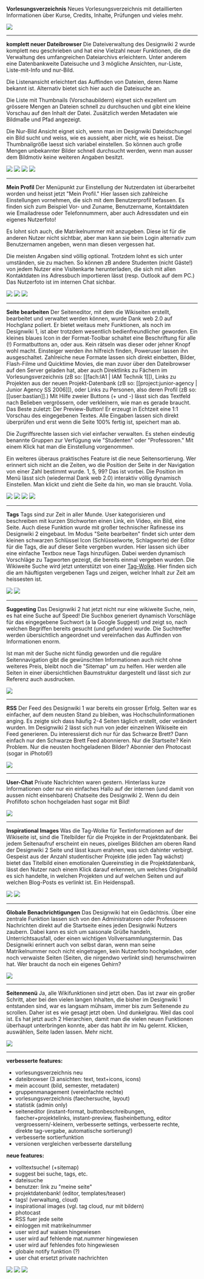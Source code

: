 **Vorlesungsverzeichnis**
Neues Vorlesungsverzeichnis mit detaillierten Informationen über
Kurse, Credits, Inhalte, Prüfungen und vieles mehr.

![](./ft_vorverz.jpg)

---

**komplett neuer Dateibrowser**
Die Dateiverwaltung des Designwiki 2 wurde komplett neu geschrieben
und hat eine Vielzahl neuer Funktionen, die die Verwaltung des
umfangreichen Dateiarchivs erleichtern. Unter anderem eine
Datenbankweite Dateisuche und 3 mögliche Ansichten, nur-Liste,
Liste-mit-Info und nur-Bild.

Die Listenansicht erleichtert das Auffinden von Dateien, deren Name
bekannt ist. Alternativ bietet sich hier auch die Dateisuche an.

Die Liste mit Thumbnails (Vorschaubildern) eignet sich exzellent um
grössere Mengen an Dateien schnell zu durchsuchen und gibt eine kleine
Vorschau auf den Inhalt der Datei. Zusätzlich werden Metadaten wie
Bildmaße und Pfad angezeigt.

Die Nur-Bild Ansicht eignet sich, wenn man im Designwiki
Dateidschungel ein Bild sucht und weiss, wie es aussieht, aber nicht,
wie es heisst. Die Thumbnailgröße laesst sich variabel einstellen. So
können auch große Mengen unbekannter Bilder schnell durchsucht werden,
wenn man ausser dem Bildmotiv keine weiteren Angaben besitzt.

![](./ft_files_01.jpg)
![](./ft_files_02.jpg)
![](./ft_files_03.jpg)
![](./ft_files_04.jpg)

---

**Mein Profil**
Der Menüpunkt zur Einstellung der Nutzerdaten ist überarbeitet worden
und heisst jetzt "Mein Profil." Hier lassen sich zahlreiche
Einstellungen vornehmen, die sich mit dem Benutzerprofil befassen. Es
finden sich zum Beispiel Vor- und Zuname, Benutzername, Kontaktdaten
wie Emailadresse oder Telefonnummern, aber auch Adressdaten und ein
eigenes Nutzerfoto!

Es lohnt sich auch, die Matrikelnummer mit anzugeben. Diese ist für
die anderen Nutzer nicht sichtbar, aber man kann sie beim Login
alternativ zum Benutzernamen angeben, wenn man diesen vergessen hat.

Die meisten Angaben sind völlig optional. Trotzdem lohnt es sich unter
umständen, sie zu machen. So können zB andere Studenten (nicht Gäste!)
von jedem Nutzer eine Visitenkarte herunterladen, die sich mit allen
Kontaktdaten ins Adressbuch importieren lässt (resp. Outlook auf dem
PC.)
Das Nutzerfoto ist im internen Chat sichbar.

![](./ft_profil.jpg)
![](./ft_login_01.jpg)
![](./ft_login_02.jpg)

---

**Seite bearbeiten**
Der Seiteneditor, mit dem die Wikiseiten erstellt, bearbeitet und
verwaltet werden können, wurde Dank web 2.0 auf Hochglanz poliert. Er
bietet weitaus mehr Funktionen, als noch im Designwiki 1, ist aber
trotzdem wesentlich bedienfreundlicher geworden.
Ein kleines blaues Icon in der Format-Toolbar schaltet eine
Beschriftung für alle (!) Formatbuttons an, oder aus. Kein rätseln was
dieser oder jehner Knopf wohl macht. Einsteiger werden ihn hilfreich
finden, Poweruser lassen ihn ausgeschaltet.
Zahlreiche neue Formate lassen sich direkt einbetten, Bilder,
Flash-Filme und Quicktime Movies, die man zuvor über den Dateibrowser
auf den Server geladen hat, aber auch Direktlinks zu Fächern im
Vorlesungsverzeichnis (zB so: [[fach:IA1 | IAM Technik 1]]), Links zu
Projekten aus der neuen Projekt-Datenbank (zB so:
[[project:junior-agency | Junior Agency SS 2006]]), oder Links zu
Personen, also deren Profil (zB so: [[user:bastian]].)
Mit Hilfe zweier Buttons (+ und -) lässt sich das Textfeld nach
Belieben vergrössern, oder verkleinern, wie man es gerade braucht.
Das Beste zuletzt: Der Preview-Button! Er erzeugt in Echtzeit eine 1:1
Vorschau des eingegebenen Textes. Alle Eingaben lassen sich direkt
überprüfen und erst wenn die Seite 100% fertig ist, speichert man ab.

Die Zugriffsrechte lassen sich viel einfacher verwalten. Es stehen
eindeutig benannte Gruppen zur Verfügung wie "Studenten" oder
"Professoren." Mit einem Klick hat man die Einstellung vorgenommen.

Ein weiteres überaus praktisches Feature ist die neue
Seitensortierung. Wer erinnert sich nicht an die Zeiten, wo die
Position der Seite in der Navigation von einer Zahl bestimmt wurde. 1,
5, 99? Das ist vorbei. Die Position im Menü lässt sich (wiedermal Dank
web 2.0) interaktiv völlig dynamisch Einstellen. Man klickt und zieht
die Seite da hin, wo man sie braucht. Volia.

![](./ft_bearb_hilfe.jpg)
![](./ft_bearb_sort.jpg)
![](./ft_bearb_rechte.jpg)
![](./ft_bearb_preview.jpg)

---

**Tags**
Tags sind zur Zeit in aller Munde. User kategorisieren und beschreiben
mit kurzen Stichworten einen Link, ein Video, ein Bild, eine Seite.
Auch diese Funktion wurde mit großer technischer Rafinesse ins
Designwiki 2 eingebaut. Im Modus "Seite bearbeiten" findet sich unter
dem kleinen schwarzen Schlüssel Icon (Schlüsselworte, Schlagworte) der
Editor für die Tags, die auf dieser Seite vergeben wurden. Hier lassen
sich über eine einfache Textbox neue Tags hinzufügen. Dabei werden
dynamisch Vorschläge zu Tagworten gezeigt, die bereits einmal vergeben
wurden.
Die Wikiweite Suche wird jetzt unterstützt von einer
[Tag-Wolke](http://de.wikipedia.org/wiki/Wortwolke). Hier finden
sich die am häuftigsten vergebenen Tags und zeigen, welcher Inhalt zur
Zeit am heissesten ist.

![](./ft_tags_01.jpg)
![](./ft_tags_02.jpg)

---

**Suggesting**
Das Designwiki 2 hat jetzt nicht nur eine wikiweite Suche, nein, es
hat eine Suche auf Speed! Die Suchbox generiert dynamisch Vorschläge
für das eingegebene Suchwort (a la Google Suggest) und zeigt so,
nach welchen Begriffen bereits gesucht (und gefunden) wurde. Die
Suchtreffer werden übersichtlich angeordnet und vereinfachen das
Auffinden von Informationen enorm.

Ist man mit der Suche nicht fündig geworden und die reguläre
Seitennavigation gibt die gewünschten Informationen auch nicht ohne
weiteres Preis, bleibt noch die "Sitemap" um zu helfen. Hier werden
alle Seiten in einer übersichtlichen Baumstruktur dargestellt und
lässt sich zur Referenz auch ausdrucken.

![](./ft_suggest.jpg)

---

**RSS**
Der Feed des Designwiki 1
war bereits ein grosser Erfolg. Selten war es einfacher, auf dem
neusten Stand zu bleiben, was Hochschulinformationen anging. Es zeigte
sich dass häufig 2-4 Seiten täglich erstellt, oder verändert wurden.
Im Designwiki 2 lässt sich nun von jeder einzelnen Wikiseite ein Feed
generieren. Du interessierst dich nur für das Schwarze Brett? Dann
einfach nur den Schwarze Brett Feed abonnieren. Nur die Startseite?
Kein Problem. Nur die neusten hochgeladenen Bilder? Abonnier den
Photocast (sogar in iPhoto6!)

![](./ft_rss.jpg)

---

**User-Chat**
Private Nachrichten waren gestern. Hinterlass kurze Informationen oder
nur ein einfaches Hallo auf der internen (und damit von aussen nicht
einsehbaren) Chatseite des Designwiki 2. Wenn du dein Profilfoto schon
hochgeladen hast sogar mit Bild!

![](./ft_chat.jpg)

---

**Inspirational Images**
Was die Tag-Wolke für Textinformationen auf der Wikiseite ist, sind
die Titelbilder für die Projekte in der Projektdatenbank. Bei jedem
Seitenaufruf erscheint ein neues, pixeliges Bildchen am oberen Rand
der Designwiki 2 Seite und lässt kaum erahnen, was sich dahinter
verbirgt. Gespeist aus der Anzahl studentischer Projekte (die jeden
Tag wächst) bietet das Titelbild einen emotionalen Quereinstieg in die
Projektdatenbank, lässt den Nutzer nach einem Klick darauf erkennen,
um welches Originalbild es sich handelte, in welchen Projekten und auf
welchen Seiten und auf welchen Blog-Posts es verlinkt ist. Ein
Heidenspaß.

![](./ft_topimage_01.jpg)
![](./ft_topimage_02.jpg)

---

**Globale Benachrichtigungen**
Das Designwiki hat ein Gedächtnis. Über eine zentrale Funktion lassen
sich von den Administratoren oder Professoren Nachrichten direkt auf
die Startseite eines jeden Designwiki Nutzers zaubern. Dabei kann es
sich um saisonale Grüße handeln, Unterrichtsausfall, oder einen
wichtigen Vollversammlungstermin.
Das Designwiki erinnert auch von selbst daran, wenn man seine
Matrikelnummer noch nicht eingetragen, kein Nutzerfoto hochgeladen,
oder noch verwaiste Seiten (Seiten, die nirgendwo verlinkt sind)
herumschwirren hat. Wer braucht da noch ein eigenes Gehirn?

![](./ft_notify.jpg)

---

**Seitenmenü**
Ja, alle Wikifunktionen sind jetzt oben. Das ist zwar ein großer
Schritt, aber bei den vielen langen Inhalten, die bisher im Designwiki
1 entstanden sind, war es langsam mühsam, immer bis zum Seitenende zu
scrollen. Daher ist es wie gesagt jetzt oben. Und dunkelgrau. Weil das
cool ist. Es hat jetzt auch 2 Hierarchien, damit man die vielen neuen
Funktionen überhaupt unterbringen konnte, aber das habt ihr im Nu
gelernt. Klicken, auswählen, Seite laden lassen. Mehr nicht.

![](./ft_topmenu.jpg)

---

**verbesserte features:**
- vorlesungsverzeichnis neu
- dateibrowser (3 ansichten: text, text+icons, icons)
- mein account (bild, semester, metadaten)
- gruppenmanagement (vereinfachte rechte)
- vorlesungsverzeichnis (faechersuche, layout)
- statistik (admin only)
- seiteneditor (instant-format, buttonbeschreibungen, faecher+projektelinks, instant-preview, flasheinbettung, editor vergroessern/-kleinern, verbesserte settings, verbesserte rechte, direkte tag-vergabe, automatische sortierung!)
- verbesserte sortierfunktion
- versionen vergleichen verbesserte darstellung

**neue features:**
- volltextsuche! (+sitemap)
- suggest bei suche, tags, etc.
- dateisuche
- benutzer: link zu "meine seite"
- projektdatenbank! (editor, templates/teaser)
- tags! (verwaltung, cloud)
- inspirational images (vgl. tag cloud, nur mit bildern)
- photocast
- RSS fuer jede seite
- einloggen mit matrikelnummer
- user wird auf waisen hingewiesen
- user wird auf fehlende mat.nummer hingewiesen
- user wird auf fehlendes foto hingewiesen
- globale notify funktion (?)
- user chat ersetzt private nachrichten

![](./ft_sitemap.jpg)
![](./ft_oldver_01.jpg)
![](./ft_oldver_02.jpg)

